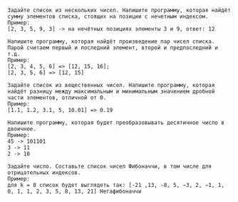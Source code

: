     Задайте список из нескольких чисел. Напишите программу, которая найдёт сумму элементов списка, стоящих на позиции с нечетным индексом.
    Пример:
    [2, 3, 5, 9, 3] -> на нечётных позициях элементы 3 и 9, ответ: 12

    Напишите программу, которая найдёт произведение пар чисел списка. Парой считаем первый и последний элемент, второй и предпоследний и т.д.
    Пример:
    [2, 3, 4, 5, 6] => [12, 15, 16];
    [2, 3, 5, 6] => [12, 15]

    Задайте список из вещественных чисел. Напишите программу, которая найдёт разницу между максимальным и минимальным значением дробной части элементов, отличной от 0.
    Пример:
    [1.1, 1.2, 3.1, 5, 10.01] => 0.19

    Напишите программу, которая будет преобразовывать десятичное число в двоичное.
    Пример:
    45 -> 101101
    3 -> 11
    2 -> 10

    Задайте число. Составьте список чисел Фибоначчи, в том числе для отрицательных индексов.
    Пример:
    для k = 8 список будет выглядеть так: [-21 ,13, -8, 5, −3, 2, −1, 1, 0, 1, 1, 2, 3, 5, 8, 13, 21] Негафибоначчи

